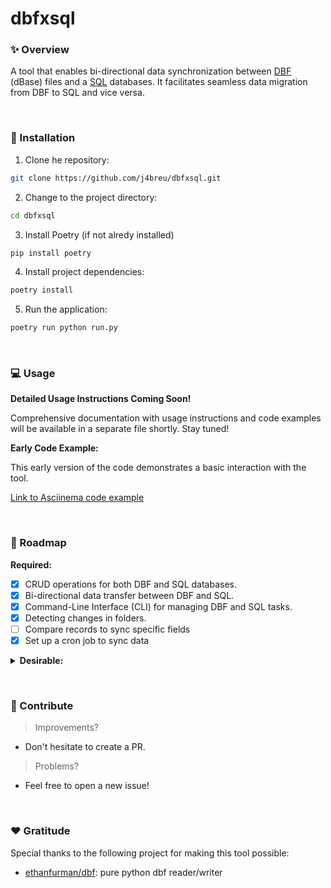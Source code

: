 # dbfxsql


### ✨ Overview

A tool that enables bi-directional data synchronization between [DBF](https://en.wikipedia.org/wiki/DBF) (dBase) files and a [SQL](https://en.wikipedia.org/wiki/SQL) databases. It facilitates seamless data migration from DBF to SQL and vice versa.

&nbsp;

### 🔌 Installation

1. Clone he repository:

```bash
git clone https://github.com/j4breu/dbfxsql.git
```

2. Change to the project directory:

```bash
cd dbfxsql
```

3. Install Poetry (if not alredy installed)

```bash
pip install poetry
```

4. Install project dependencies:

```bash
poetry install
```

5. Run the application:

```bash
poetry run python run.py
```

&nbsp;

### 💻 Usage

**Detailed Usage Instructions Coming Soon!**

Comprehensive documentation with usage instructions and code examples will be available in a separate file shortly. Stay tuned!

**Early Code Example:**

This early version of the code demonstrates a basic interaction with the tool.

[Link to Asciinema code example](https://asciinema.org/a/675516)

&nbsp;

### 📝 Roadmap

**Required:**
- [x] CRUD operations for both DBF and SQL databases.
- [x] Bi-directional data transfer between DBF and SQL.
- [x] Command-Line Interface (CLI) for managing DBF and SQL tasks.
- [x] Detecting changes in folders.
- [ ] Compare records to sync specific fields
- [x] Set up a cron job to sync data

<details>
  <summary><strong>Desirable:</strong></summary>
  <br>
  <ul>
      <li>[x] Uploading the project to GitHub.</li>
      <li>[x] Handling dynamic fields between databases.</li>
      <li>[x] Specifying database location in queries.</li>
      <li>[x] Handling dynamic input parameters.</li>
      <li>[x] Assigning proper data types to input values.</li>
      <li>[x] Allowing adding fields in DBF (incremental ID support).</li>
      <li>[x] Retrieving database folder paths from a `.env` file.</li>
      <li>[x] Creating a project explainer video.</li>
      <li>[x] Configuring database/table/field delimiters via a config file.</li>
      <li>[ ] Don't update a DBF record if it hasn't changed.</li>
      <li>[ ] Get the records of all relationships in the config file.</li>
      <li>[ ] Automatic SQL database creation during SQL table creation.</li>
      <li>[ ] Replace dictionaries with classes during synchronization.</li>
      <li>[ ] Force SQL -> DBF "synchronization" (read all tables).</li>
      <li>[ ] Support for other database systems beyond SQLite. (MSQL Server).</li>
      <li>[ ] Implement BEFORE triggers for SQL table changes.</li>
      <li>[ ] Allow setting folder paths via CLI commands.</li>
      <li>[ ] Upload a configuration file via CLI commands.</li>
      <li>[ ] Validate the existence of fields in the DBF.</li>
      <li>[ ] Separate incremental logic from the "add" feature.</li>
      <li>[ ] Add LIMIT and FIELDS options for filtering queries.</li>
      <li>[ ] Perform table synchronization before initial data migration.</li>
      <li>[ ] Generate logs for exceptions and errors.</li>
      <li>[ ] Standardize input by file and tables.</li>
      <li>[ ] Validate KeyErrors for invalid fields.</li>
      <li>[ ] Validate type lengths and names for consistency between DBF and SQL.</li>
      <li>[ ] Support for relationships between two or more tables in the config file.</li>
      <li>[ ] Unit tests for code validation.</li>
      <li>[ ] Comprehensive project documentation.</li>
      <li>[ ] Implementation of CQRS (Command Query Responsibility Segregation) patterns.</li>
      <li>[ ] Sharing as a Python library.</li>
      <li>[ ] Development of a GUI for managing DBF and SQL.</li>
  </ul>
</details>

&nbsp;

### 👐 Contribute

> Improvements?

- Don't hesitate to create a PR.

> Problems?

- Feel free to open a new issue!

&nbsp;

### ❤️  Gratitude

Special thanks to the following project for making this tool possible:

- [ethanfurman/dbf](https://github.com/ethanfurman/dbf): pure python dbf reader/writer

